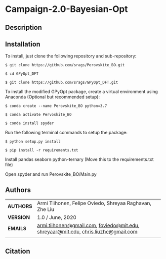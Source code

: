 Campaign-2.0-Bayesian-Opt
===========
## Description

## Installation
To install, just clone the following repository and sub-repository:

`$ git clone https://github.com/srags/Perovskite_BO.git`

`$ cd GPyOpt_DFT`

`$ git clone https://github.com/srags/GPyOpt_DFT.git`

To install the modified GPyOpt package, create a virtual environment using Anaconda (Optional but recommended setup):

`$ conda create --name Perovskite_BO python=3.7`

`$ conda activate Pervoskite_BO`

`$ conda install spyder`

Run the following terminal commands to setup the package:

`$ python setup.py install`

`$ pip install -r requirements.txt`

Install pandas seaborn python-ternary (Move this to the requirements.txt file)

Open spyder and run Perovskite_BO/Main.py

## Authors
||                    |
| ------------- | ------------------------------ |
| **AUTHORS**      | Armi Tiihonen, Felipe Oviedo, Shreyaa Raghavan, Zhe Liu     | 
| **VERSION**      | 1.0 / June, 2020     | 
| **EMAILS**      | armi.tiihonen@gmail.com, foviedo@mit.edu, shreyaar@mit.edu, chris.liuzhe@gmail.com  | 
||                    |


## Citation